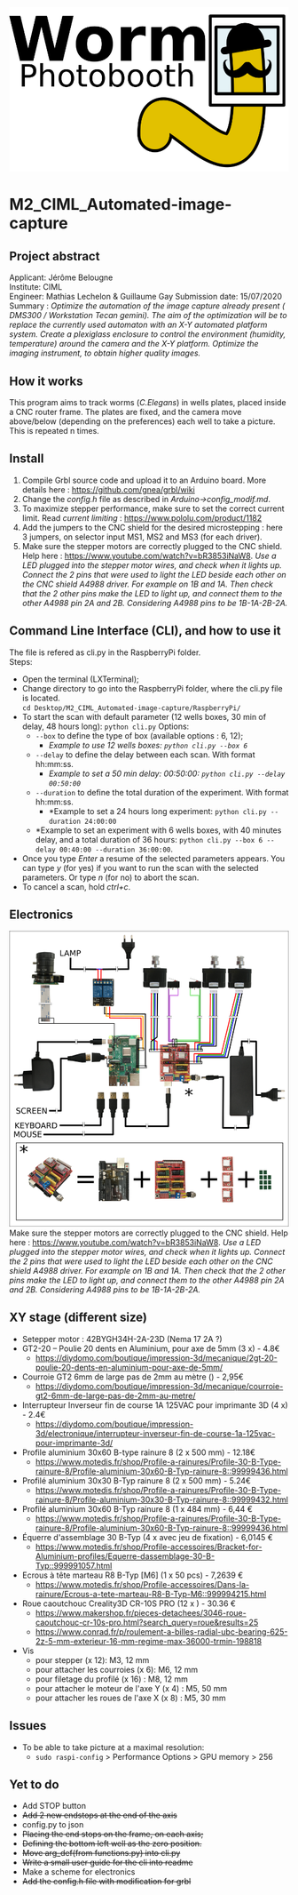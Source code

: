 ![scheme](drawings/logo.png)
# M2_CIML_Automated-image-capture  
## Project abstract
Applicant: Jérôme Belougne  
Institute: CIML  
Engineer: Mathias Lechelon & Guillaume Gay
Submission date: 15/07/2020  
Summary : <em>Optimize the automation of the image capture already present ( DMS300 / Workstation Tecan gemini).
The aim of the optimization will be to replace the currently used automaton with an X-Y automated platform system.
Create a plexiglass enclosure to control the environment (humidity, temperature) around the camera and the X-Y platform.
Optimize the imaging instrument, to obtain higher quality images.</em>
  
## How it works
This program aims to track worms (*C.Elegans*) in wells plates, placed inside a CNC router frame. The plates are fixed, and the camera move above/below (depending on the preferences) each well to take a picture. This is repeated n times.

## Install
1. Compile Grbl source code and upload it to an Arduino board. More details here : https://github.com/gnea/grbl/wiki
2. Change the *config.h* file as described in *Arduino->config_modif.md*.
3. To maximize stepper performance, make sure to set the correct current limit. Read *current limiting* : https://www.pololu.com/product/1182 
4. Add the jumpers to the CNC shield for the desired microstepping : here 3 jumpers, on selector input MS1, MS2 and MS3 (for each driver).
5. Make sure the stepper motors are correctly plugged to the CNC shield. Help here : https://www.youtube.com/watch?v=bR3853iNaW8. *Use a LED plugged into the stepper motor wires, and check when it lights up. Connect the 2 pins that were used to light the LED beside each other on the CNC shield A4988 driver. For example on 1B and 1A. Then check that the 2 other pins make the LED to light up, and connect them to the other A4988 pin 2A and 2B. Considering A4988 pins to be 1B-1A-2B-2A.*

## Command Line Interface (CLI), and how to use it
The file is refered as cli.py in the RaspberryPi folder.  
Steps:  
* Open the terminal (LXTerminal);  
* Change directory to go into the RaspberryPi folder, where the cli.py file is located.  
    ```cd Desktop/M2_CIML_Automated-image-capture/RaspberryPi/```
* To start the scan with default parameter (12 wells boxes, 30 min of delay, 48 hours long):
    ```python cli.py```
    Options:
    * ```--box``` to define the type of box (available options : 6, 12);
        * *Example to use 12 wells boxes: ```python cli.py --box 6```*
    * ```--delay``` to define the delay between each scan. With format hh:mm:ss.
        * *Example to set a 50 min delay: 00:50:00: ```python cli.py --delay 00:50:00```*
    * ```--duration``` to define the total duration of the experiment. With format hh:mm:ss.
        * *Example to set a 24 hours long experiment: ```python cli.py --duration 24:00:00```
    * *Example to set an experiment with 6 wells boxes, with 40 minutes delay, and a total duration of 36 hours: ```python cli.py --box 6 --delay 00:40:00 --duration 36:00:00```.
* Once you type *Enter* a resume of the selected parameters appears. You can type *y* (for yes) if you want to run the scan with the selected parameters. Or type *n* (for no) to abort the scan.
* To cancel a scan, hold *ctrl+c*.

## Electronics
![scheme](drawings/electronics.png)
Make sure the stepper motors are correctly plugged to the CNC shield. Help here : https://www.youtube.com/watch?v=bR3853iNaW8. *Use a LED plugged into the stepper motor wires, and check when it lights up. Connect the 2 pins that were used to light the LED beside each other on the CNC shield A4988 driver. For example on 1B and 1A. Then check that the 2 other pins make the LED to light up, and connect them to the other A4988 pin 2A and 2B. Considering A4988 pins to be 1B-1A-2B-2A.*

## XY stage (different size)
* Setepper motor : 42BYGH34H-2A-23D (Nema 17 2A ?)
* GT2-20 – Poulie 20 dents en Aluminium, pour axe de 5mm (3 x) - 4.8€
    * https://diydomo.com/boutique/impression-3d/mecanique/2gt-20-poulie-20-dents-en-aluminium-pour-axe-de-5mm/
* Courroie GT2 6mm de large pas de 2mm au mètre () - 2,95€
    * https://diydomo.com/boutique/impression-3d/mecanique/courroie-gt2-6mm-de-large-pas-de-2mm-au-metre/
* Interrupteur Inverseur fin de course 1A 125VAC pour imprimante 3D (4 x) - 2.4€
    * https://diydomo.com/boutique/impression-3d/electronique/interrupteur-inverseur-fin-de-course-1a-125vac-pour-imprimante-3d/
* Profile aluminium 30x60 B-type rainure 8 (2 x 500 mm) - 12.18€
    * https://www.motedis.fr/shop/Profile-a-rainures/Profile-30-B-Type-rainure-8/Profile-aluminium-30x60-B-Typ-rainure-8::99999436.html
* Profilé aluminium 30x30 B-Typ rainure 8 (2 x 500 mm) - 5.24€
    * https://www.motedis.fr/shop/Profile-a-rainures/Profile-30-B-Type-rainure-8/Profile-aluminium-30x30-B-Typ-rainure-8::99999432.html
* Profilé aluminium 30x60 B-Typ rainure 8 (1 x 484 mm) - 6,44 €
    * https://www.motedis.fr/shop/Profile-a-rainures/Profile-30-B-Type-rainure-8/Profile-aluminium-30x60-B-Typ-rainure-8::99999436.html
* Équerre d'assemblage 30 B-Typ (4 x avec jeu de fixation) - 6,0145 €
    * https://www.motedis.fr/shop/Profile-accessoires/Bracket-for-Aluminium-profiles/Equerre-dassemblage-30-B-Typ::999991057.html
* Ecrous à tête marteau R8 B-Typ [M6] (1 x 50 pcs) - 7,2639 €
    * https://www.motedis.fr/shop/Profile-accessoires/Dans-la-rainure/Ecrous-a-tete-marteau-R8-B-Typ-M6::999994215.html
* Roue caoutchouc Creality3D CR-10S PRO (12 x ) - 30.36 €
    * https://www.makershop.fr/pieces-detachees/3046-roue-caoutchouc-cr-10s-pro.html?search_query=roue&results=25
    * https://www.conrad.fr/p/roulement-a-billes-radial-ubc-bearing-625-2z-5-mm-exterieur-16-mm-regime-max-36000-trmin-198818
* Vis
    * pour stepper (x 12): M3, 12 mm
    * pour attacher les courroies (x 6): M6, 12 mm
    * pour filetage du profilé (x 16) : M8, 12 mm
    * pour attacher le moteur de l'axe Y (x 4) : M5, 50 mm
    * pour attacher les roues de l'axe X (x 8) : M5, 30 mm



## Issues
* To be able to take picture at a maximal resolution:
    * ```sudo raspi-config``` > Performance Options > GPU memory > 256

## Yet to do
* Add STOP button
* ~~Add 2 new endstops at the end of the axis~~
* config.py to json
* ~~Placing the end stops on the frame, on each axis;~~
* ~~Defining the bottom left well as the zero position.~~
* ~~Move arg_def(from functions.py) into cli.py~~
* ~~Write a small user guide for the cli into readme~~
* Make a scheme for electronics
* ~~Add the config.h file with modification for grbl~~
